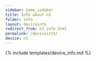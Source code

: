 ```yaml
---
sidebar: home_sidebar
title: Info about n3
folder: info
layout: deviceinfo
redirect_from: n3_info.html
permalink: /devices/n3/
device: n3
---
```

{% include templates/device_info.md %}
